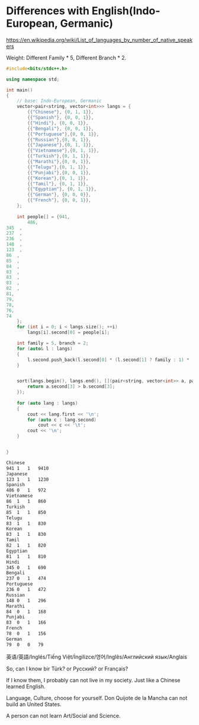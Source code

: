 # Differences with English(Indo-European, Germanic)

https://en.wikipedia.org/wiki/List_of_languages_by_number_of_native_speakers

Weight: Different Family * 5, Different Branch * 2.

```cpp
#include<bits/stdc++.h>

using namespace std;

int main()
{
	// base: Indo-European, Germanic
	vector<pair<string, vector<int>>> langs = {
		{{"Chinese"}, {0, 1, 1}},
		{{"Spanish"}, {0, 0, 1}},
		{{"Hindi"}, {0, 0, 1}},
		{{"Bengali"}, {0, 0, 1}},
		{{"Portuguese"},{0, 0, 1}},
		{{"Russian"},{0, 0, 1}},
		{{"Japanese"},{0, 1, 1}},
		{{"Vietnamese"},{0, 1, 1}},
		{{"Turkish"},{0, 1, 1}},
		{{"Marathi"},{0, 0, 1}},
		{{"Telugu"},{0, 1, 1}},
		{{"Punjabi"},{0, 0, 1}},
		{{"Korean"},{0, 1, 1}},
		{{"Tamil"}, {0, 1, 1}},
		{{"Egyptian"}, {0, 1, 1}},
		{{"German"}, {0, 0, 0}},
		{{"French"}, {0, 0, 1}},
	};
	
	int people[] = {941,
		486,  
345  ,
237  ,
236  ,
148  ,
123  ,
86  ,
85  ,
84  ,
83  ,
83  ,
83  ,
82  ,
81,
79,
78,
76,
74
	};
	for (int i = 0; i < langs.size(); ++i)
		langs[i].second[0] = people[i];

	int family = 5, branch = 2;
	for (auto& l : langs)
	{
		l.second.push_back(l.second[0] * (l.second[1] ? family : 1) * (l.second[2] ? branch : 1));
	}


	sort(langs.begin(), langs.end(), [](pair<string, vector<int>> a, pair<string, vector<int>> b){
		return a.second[3] > b.second[3];
	});
	
	for (auto lang : langs)
	{
		cout << lang.first << '\n';
		for (auto c : lang.second)
			cout << c << '\t';
		cout << '\n';
	}


}
````


```bash
Chinese
941	1	1	9410	
Japanese
123	1	1	1230	
Spanish
486	0	1	972	
Vietnamese
86	1	1	860	
Turkish
85	1	1	850	
Telugu
83	1	1	830	
Korean
83	1	1	830	
Tamil
82	1	1	820	
Egyptian
81	1	1	810	
Hindi
345	0	1	690	
Bengali
237	0	1	474	
Portuguese
236	0	1	472	
Russian
148	0	1	296	
Marathi
84	0	1	168	
Punjabi
83	0	1	166	
French
78	0	1	156	
German
79	0	0	79
```

英语/英語/Inglés/Tiếng Việt/İngilizce/영어/Inglês/Английский язык/Anglais

So, can I know bir Türk? or Русский? or Français?

If I know them, I probably can not live in my society. Just like a Chinese learned English.

Language, Culture, choose for yourself. Don Quijote de la Mancha can not build an United States.

A person can not learn Art/Social and Science.